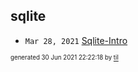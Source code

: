 ## sqlite


* <code>Mar 28, 2021</code> [Sqlite-Intro](2021-03-28T09-12-38-sqlite-intro.md)

<sup><sub>generated 30 Jun 2021 22:22:18 by <a href='https://github.com/senorprogrammer/til'>til</a></sub></sup>
